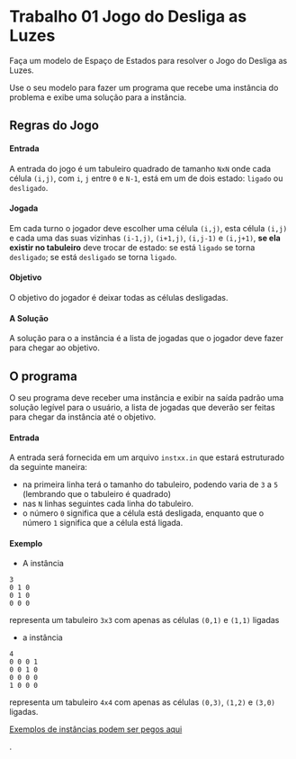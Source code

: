 # Trabalho 01 Jogo do Desliga as Luzes

Faça um modelo de Espaço de Estados para resolver o Jogo do Desliga as Luzes.

Use o seu modelo para fazer um programa que recebe uma instância do problema e exibe uma solução para a instância.

## Regras do Jogo

#### Entrada
A entrada do jogo é um tabuleiro quadrado de tamanho `NxN` onde cada célula `(i,j)`, com `i`, `j` entre `0` e `N-1`, está em um de dois estado: `ligado` ou `desligado`.

#### Jogada
Em cada turno o jogador deve escolher uma célula `(i,j)`, esta célula `(i,j)` e cada uma das suas vizinhas `(i-1,j)`, `(i+1,j)`, `(i,j-1)` e `(i,j+1)`, **se ela existir no tabuleiro** deve trocar de estado: se está `ligado` se torna `desligado`; se está `desligado` se torna `ligado`.

#### Objetivo
O objetivo do jogador é deixar todas as células desligadas.

#### A Solução
A solução para o a instância é a lista de jogadas que o jogador deve fazer para chegar ao objetivo.


## O programa

O seu programa deve receber uma instância e exibir na saída padrão uma solução legível para o usuário, a lista de jogadas que deverão ser feitas para chegar da instância até o objetivo.

#### Entrada
A entrada será fornecida em um arquivo `instxx.in` que estará estruturado da seguinte maneira:
* na primeira linha terá o tamanho do tabuleiro, podendo varia de `3` a `5` (lembrando que o tabuleiro é quadrado)
* nas `N` linhas seguintes cada linha do tabuleiro.
* o número `0` significa que a célula está desligada, enquanto que o número `1` significa que a célula está ligada.

#### Exemplo
* A instância
```
3
0 1 0
0 1 0
0 0 0
```
representa um tabuleiro `3x3` com apenas as células `(0,1)` e `(1,1)` ligadas

* a instância
```
4
0 0 0 1
0 0 1 0
0 0 0 0
1 0 0 0
```
representa um tabuleiro `4x4` com apenas as células `(0,3)`, `(1,2)` e `(3,0)` ligadas.

[Exemplos de instâncias podem ser pegos aqui](insts.zip)

















.
